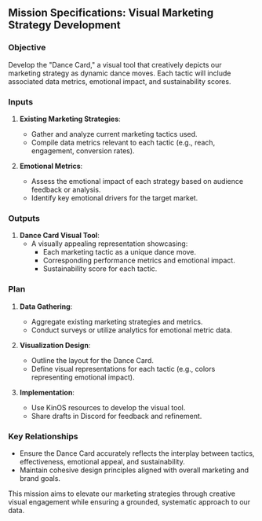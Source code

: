 ## Mission Specifications: Visual Marketing Strategy Development

### Objective
Develop the "Dance Card," a visual tool that creatively depicts our marketing strategy as dynamic dance moves. Each tactic will include associated data metrics, emotional impact, and sustainability scores.

### Inputs
1. **Existing Marketing Strategies**:
   - Gather and analyze current marketing tactics used.
   - Compile data metrics relevant to each tactic (e.g., reach, engagement, conversion rates).

2. **Emotional Metrics**:
   - Assess the emotional impact of each strategy based on audience feedback or analysis.
   - Identify key emotional drivers for the target market.

### Outputs
1. **Dance Card Visual Tool**:
   - A visually appealing representation showcasing:
     - Each marketing tactic as a unique dance move.
     - Corresponding performance metrics and emotional impact.
     - Sustainability score for each tactic.

### Plan
1. **Data Gathering**:
   - Aggregate existing marketing strategies and metrics.
   - Conduct surveys or utilize analytics for emotional metric data.

2. **Visualization Design**:
   - Outline the layout for the Dance Card.
   - Define visual representations for each tactic (e.g., colors representing emotional impact).

3. **Implementation**:
   - Use KinOS resources to develop the visual tool.
   - Share drafts in Discord for feedback and refinement.

### Key Relationships
- Ensure the Dance Card accurately reflects the interplay between tactics, effectiveness, emotional appeal, and sustainability.
- Maintain cohesive design principles aligned with overall marketing and brand goals.

This mission aims to elevate our marketing strategies through creative visual engagement while ensuring a grounded, systematic approach to our data.